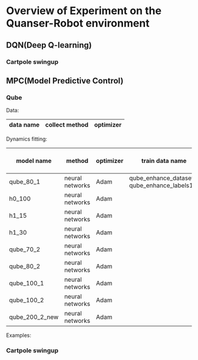 # Overview of Experiment on the Quanser-Robot environment

## DQN(Deep Q-learning)

### Cartpole swingup





## MPC(Model Predictive Control)

### Qube

Data:

| data name |  collect method  | optimizer |
|------|----------|-------------|

Dynamics fitting:

| model name |  method  | optimizer | train data name | train data type  | model architecture |
|------|----------|-------------|-----------|---------|--:|
|  qube_80_1    | neural networks         |   Adam          | qube_enhance_dataset1, qube_enhance_labels1          | enhance data  |
|  h0_100    | neural networks         |   Adam          |           |   |
| h1_15     | neural networks        |    Adam        |           |   |
| h1_30     |  neural networks  |  Adam     |      |
| qube_70_2     | neural networks   |  Adam     |      |
| qube_80_2    | neural networks   |  Adam     |      |
| qube_100_1     | neural networks   |  Adam     |      |
| qube_100_2     | neural networks   |  Adam     |      |
| qube_200_2_new     | neural networks   |  Adam     |      |


Examples:

### Cartpole swingup
